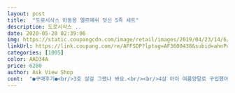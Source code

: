```yaml
---
layout: post 
title:  "도로시삭스 아동용 엘르메쉬 덧신 5족 세트" 
description: 도로시삭스 ..
date: 2020-05-20 02:39:06 
img: https://static.coupangcdn.com/image/retail/images/2019/04/23/14/6/cded3077-a8f3-4d45-907a-8d1f0a26b953.jpg 
linkUrl: https://link.coupang.com/re/AFFSDP?lptag=AF3600438&subid=ahnPublicAsk&pageKey=212860885&itemId=643077560&vendorItemId=4675885354&traceid=V0-113-fed151d1a120e9f5 
categories: [1005] 
color: AAD34A 
price: 6280 
author: Ask View Shop 
cont:  "●구매후기●<br/>3호 살걸 그랬나 봐요.<br/><br/>4살 아이 여름양말로 구입했어요<br/>4호 선택했더니 여유있어요^^<br/>4호가 78세용이라고 적혀있던데.<br/>.<br/><br/>ㅋㅋㅋㅋㅋㅋㅋㅋㅋㅋ<br/>건조기 돌라살 분들은 한치수 말고 두치수 큰거사세여<br/>건조기에 돌리는 바람에<br/>건조기에 돌릴거 생각하고 한치수 큰 2호 샀는데<br/>겨우겨우 늘려서 신기기는 하네요.<br/><br/>그냥 발목 양말을 신기기에는 너무 더울것 같고.<br/><br/>그래서 이 덧신.<br/><br/>그리고 특이한게.<br/>.<br/><br/>그정도까진 아닌거 같아요 ㅋ<br/>근데 얇은재질이라 매쉬가 아니라도 여름양말로 손색 없을듯요<br/>근데 얼마 못 신길것 같아요ㅠㅠ<br/>나머지 3개만 발등부분이 매쉬원단입니다<br/>나이키 운동화 150사이즈 딱맞게 신는데.<br/>.<br/><br/>남아 여아 상관없이 누구나 좋아할꺼 같아요<br/>너무 귀엽... <br/>... <br/>... <br/>... <br/>ㅠㅠ<br/>너무귀엽고.<br/><br/>디자인 이쁘고 귀엽고 가격도 저렴하니 괜찮은데<br/>많이 줄어들어여<br/>맙소사!!! 진짜 쪼그라들어서 ㅠㅠ<br/>발등부분이 매쉬원단인것도 있고, 아닌것도 있어요ㅋㅋ<br/>빨갛고 흰게 발에 있으니 아기가 계속 발목돌리면서 쳐다보는데.<br/><br/>빨고 널어놓았을 때 남편이 악!! 저거 뭐야 너무 귀여워!!<br/>세탁해서 좀 줄어들면 더 잘맞을꺼 같네요<br/>아기10개월<br/>안신기기에는 발이 시릴 것 같고.<br/>.<br/><br/>양말 디자인은 넘넘 귀엽고, 아이도 맘에 들어 합니다^^<br/>엄마가 구매해주신 덧신이 참 좋았는데 두개뿐이라... <br/>ㅠㅠ<br/>여름양말로 신으려고 샀는데요<br/>옷에 맞춰서 색깔별로 잘 입힐 수 있을 것 같습니다.<br/><br/>와우... <br/><br/>이번 여름은 이 덧신으로 정했습니다.<br/>ㅎㅎ<br/>일단 흰색만 신겨봤는데.<br/><br/>재질이 막 얇지는 않아요.<br/> 막 두껍지도 않구요.<br/><br/>저희 아기가 아직 7개월이라 과연 맞을지가 의문이였어요<br/>전부다 매쉬원단일줄 알았는데.<br/>.<br/> 섞여있네요<br/>조금클 것 같았거든요.<br/><br/>초록색, 노란색은 매쉬원단 아니구요<br/>하지만 가격도 좋고.<br/>.<br/>그럭저럭 만족합니다.<br/><br/>하지만.<br/> 세탁기 일부러 한번 돌리니.<br/> 그냥 딱 맞네요.<br/>ㅎㅎㅎ<br/>" 
---
```

